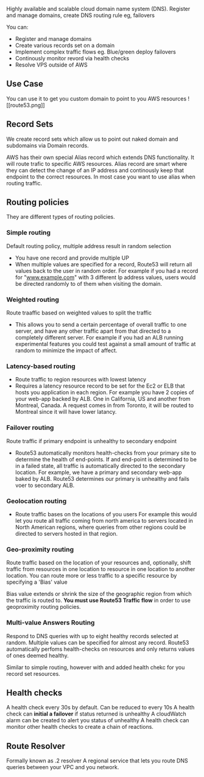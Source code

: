 Highly available and scalable cloud domain name system (DNS).
Register and manage domains, create DNS routing rule eg, failovers

You can: 
 - Register and manage domains
 - Create various records set on a domain
 - Implement complex traffic flows eg. Blue/green deploy failovers
 - Continously monitor revord via health checks
 - Resolve VPS outside of AWS

## Use Case
You can use it to get you custom domain to point to you AWS resources
![[route53.png]]

## Record Sets
We create record sets which allow us to point out naked domain and subdomains via Domain records.

AWS has their own special Alias record which extends DNS functionality. It will route trafic to specific AWS resources.
Alias record are smart where they can detect the change of an IP address and continously keep that endpoint to the correct resources.
In most case you want to use alias when routing traffic.

## Routing policies
They are different types of routing policies. 
### Simple routing 
Default routing policy, multiple address result in random selection
- You have one record and provide multiple UP
- When multiple values are specified for a record, Route53 will return all values back to the user in random order.
For example if you had a record for "www.example.com" with 3 different Ip address values, users would be directed randomly to of them when visiting the domain.

### Weighted routing
Route traaffic based on weighted values to split the traffic
- This allows you to send a certain percentage of overall traffic to one server, and have any other traffic apart from that directed to a completely different server.
For example if you had an ALB running experimental features you could test against a small amount of traffic at random to minimize the impact of affect.

### Latency-based routing
- Route traffic to region resources with lowest latency
- Requires a latency resource record to be set for the Ec2 or ELB that hosts you application in each region.
For example you have 2 copies of your web-app backed by ALB. One in California, US and another from Montreal, Canada. A request comes in from Toronto, it will be routed to Montreal since it will have lower latancy.

### Failover routing
Route traffic if primary endpoint is unhealthy to secondary endpoint
- Route53 automatically monitors health-checks from your primary site to determine the health of end-points. If and end-point is determined to be in a failed state, all traffic is automatically directed to the secondary location.
For example, we have a primary and secondary web-app baked by ALB. Route53 determines our primary is unhealthy and fails voer to secondary ALB.


### Geolocation routing
- Route traffic bases on the locations of you users
For example this would let you route all traffic coming from north america to servers located in North American regions, where queries from other regions could be directed to servers hosted in that region.



### Geo-proximity routing
Route traffic based on the location of your resources and, optionally, shift traffic from resources in one location to resource in one location to another location. 
You can route more or less traffic to a specific resource by specifying a 'Bias' value

Bias value extends or shrink the size of the geographic region from which the traffic is routed to.
**You must use Route53 Traffic flow** in order to use geoproximity routing policies.



### Multi-value Answers Routing
Respond to DNS queries with up to eight healthy records selected at random.
Multiple values can be specified for almost any record. Route53 automatically perfoms health-checks on resources and only returns values of ones deemed healthy.

Similar to simple routing, however with and added health chekc for you record set resources.

## Health checks

A health check every 30s by default. Can be reduced to every 10s
A health check can **initial a failover** if status returned is unhealthy
A cloudWatch alarm can be created to alert you status of unhealthy
A health check can monitor other health checks to create a chain of reactions.

## Route Resolver
Formally known as .2 resolver
A regional service that lets you route DNS queries between your VPC and you network.

